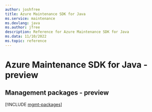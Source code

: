 ```yaml
---
author: joshfree
title: Azure Maintenance SDK for Java
ms.service: maintenance
ms.devlang: java
ms.author: jfree
description: Reference for Azure Maintenance SDK for Java
ms.data: 11/10/2022
ms.topic: reference
---
```

# Azure Maintenance SDK for Java - preview

## Management packages - preview
[!INCLUDE [mgmt-packages](maintenance-mgmt-index.md)]